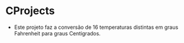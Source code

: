 # CProjects
- Este projeto faz a conversão de 16 temperaturas distintas em graus Fahrenheit para graus Centigrados.

